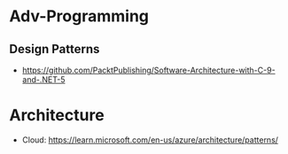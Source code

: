 # Adv-Programming

## Design Patterns
- https://github.com/PacktPublishing/Software-Architecture-with-C-9-and-.NET-5 

# Architecture
- Cloud:
https://learn.microsoft.com/en-us/azure/architecture/patterns/  

